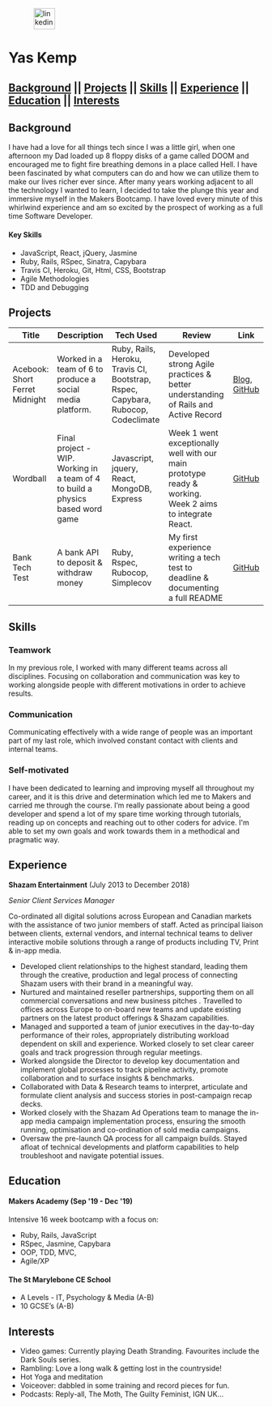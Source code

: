 <a href="https://www.linkedin.com/in/yasmine-kemp-87582758/"><img src="https://www.iconfinder.com/data/icons/free-social-icons/67/linkedin_circle_color-512.png" alt="linkedin" hspace="50" height="42" width="42"></a></p>

# Yas Kemp

## [Background](#background) || [Projects](#projects) || [Skills](#skills) || [Experience](#experience) || [Education](#education) || [Interests](#interests)

## Background

I have had a love for all things tech since I was a little girl, when one afternoon my Dad loaded up 8 floppy disks of a game called DOOM and encouraged me to fight fire breathing demons in a place called Hell. I have been fascinated by what computers can do and how we can utilize them to make our lives richer ever since. After many years working adjacent to all the technology I wanted to learn, I decided to take the plunge this year and immersive myself in the Makers Bootcamp. I have loved every minute of this whirlwind experience and am so excited by the prospect of working as a full time Software Developer.

#### Key Skills
- JavaScript, React, jQuery, Jasmine
- Ruby, Rails, RSpec, Sinatra, Capybara
- Travis CI, Heroku, Git, Html, CSS, Bootstrap
- Agile Methodologies
- TDD and Debugging


## Projects

Title | Description | Tech Used | Review | Link
--- | --- | --- | --- | ---
Acebook: Short Ferret Midnight | Worked in a team of 6 to produce a social media platform. | Ruby, Rails, Heroku, Travis CI, Bootstrap, Rspec, Capybara, Rubocop, Codeclimate | Developed strong Agile practices & better understanding of Rails and Active Record | [Blog](https://medium.com/@shortferretmignight), [GitHub](https://github.com/Yasmineral/acebook-short-ferret-midnight)
Wordball | Final project - WIP. Working in a team of 4 to build a physics based word game | Javascript, jquery, React, MongoDB, Express | Week 1 went exceptionally well with our main prototype ready & working. Week 2 aims to integrate React. | [GitHub](https://github.com/Yasmineral/wordball)
Bank Tech Test | A bank API to deposit & withdraw money | Ruby, Rspec, Rubocop, Simplecov | My first experience writing a tech test to deadline & documenting a full README | [GitHub](https://github.com/Yasmineral/Bank_tech_test)


## Skills

### Teamwork

In my previous role, I worked with many different teams across all disciplines. Focusing on collaboration and communication was key to working alongside people with different motivations in order to achieve results. 

### Communication

Communicating effectively with a wide range of people was an important part of my last role, which involved constant contact with clients and internal teams.

### Self-motivated

I have been dedicated to learning and improving myself all throughout my career, and it is this drive and determination which led me to Makers and carried me through the course. I’m really passionate about being a good developer and spend a lot of my spare time working through tutorials, reading up on concepts and reaching out to other coders for advice. I'm able to set my own goals and work towards them in a methodical and pragmatic way.


## Experience

**Shazam Entertainment** (July 2013 to December 2018) 

*Senior Client Services Manager*

Co-ordinated all digital solutions across European and Canadian markets with the assistance of two junior members of staff. Acted as principal liaison between clients, external vendors, and internal technical teams to deliver interactive mobile solutions through a range of products including TV, Print & in-app media.

* Developed client relationships to the highest standard, leading them through the creative, production and legal process of connecting Shazam users with their brand in a meaningful way. 
* Nurtured and maintained reseller partnerships, supporting them on all commercial conversations and new business pitches . Travelled to offices across Europe to on-board new teams and update existing partners on the latest product offerings & Shazam capabilities.
* Managed and supported a team of junior executives in the day-to-day performance of their roles, appropriately distributing workload dependent on skill and experience. Worked closely to set clear career goals and track progression through regular meetings. 
* Worked alongside the Director to develop key documentation and implement global processes to track pipeline activity, promote collaboration and to surface insights & benchmarks.
* Collaborated with Data & Research teams to interpret, articulate and formulate client analysis and success stories in post-campaign recap decks. 
* Worked closely with the Shazam Ad Operations team to manage the in-app media campaign implementation process, ensuring the smooth running, optimisation and co-ordination of sold media campaigns. 
* Oversaw the pre-launch QA process for all campaign builds. Stayed afloat of technical developments and platform capabilities to help troubleshoot and navigate potential issues. 


## Education

#### Makers Academy (Sep '19 - Dec '19)

Intensive 16 week bootcamp with a focus on:
- Ruby, Rails, JavaScript
- RSpec, Jasmine, Capybara
- OOP, TDD, MVC,
- Agile/XP


#### The St Marylebone CE School 

- A Levels - IT, Psychology & Media (A-B)
- 10 GCSE’s (A-B)


## Interests
- Video games: Currently playing Death Stranding. Favourites include the Dark Souls series.
- Rambling: Love a long walk & getting lost in the countryside!
- Hot Yoga and meditation
- Voiceover: dabbled in some training and record pieces for fun.
- Podcasts: Reply-all, The Moth, The Guilty Feminist, IGN UK...
